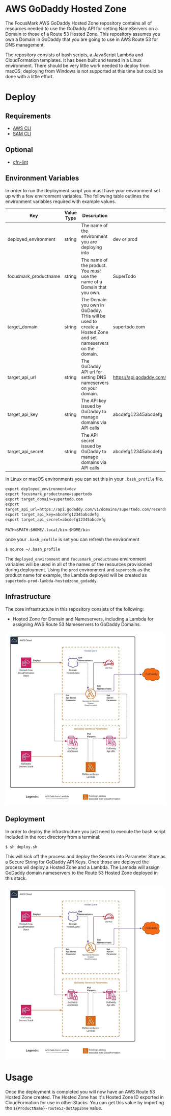 # AWS GoDaddy Hosted Zone

The FocusMark AWS GoDaddy Hosted Zone repository contains all of resources needed to use the GoDaddy API for setting NameServers on a Domain to those of a Route 53 Hosted Zone. This repository assumes you own a Domain in GoDaddy that you are going to use in AWS Route 53 for DNS management.

The repository consists of bash scripts, a JavaScript Lambda and CloudFormation templates. It has been built and tested in a Linux environment. There should be very little work needed to deploy from macOS; deploying from Windows is not supported at this time but could be done with a little effort.

# Deploy

## Requirements

- [AWS CLI](https://docs.aws.amazon.com/cli/latest/userguide/install-cliv1.html)
- [SAM CLI](https://docs.aws.amazon.com/serverless-application-model/latest/developerguide/serverless-sam-cli-install.html)

## Optional
- [cfn-lint](https://github.com/aws-cloudformation/cfn-python-lint)

## Environment Variables
In order to run the deployment script you must have your environment set up with a few environment variables. The following table outlines the environment variables required with example values.

| Key                  | Value Type | Description | Examples                                           |
|----------------------|------------|-------------|----------------------------------------------------|
| deployed_environment | string     | The name of the environment you are deploying into | dev or prod |
| focusmark_productname | string | The name of the product. You _must_ use the name of a Domain that you own. | SuperTodo |
| target_domain | string | The Domain you own in GoDaddy. THis will be used to create a Hosted Zone and set nameservers on the domain. | supertodo.com |
| target_api_url | string | The GoDaddy API url for setting DNS nameservers on your domain. | https://api.godaddy.com/v1/domains/supertodo.com/records |
| target_api_key | string | The API key issued by GoDaddy to manage domains via API calls | abcdefg12345abcdefg |
| target_api_secret | string | The API secret issued by GoDaddy to manage domains via API calls | abcdefg12345abcdefg |


In Linux or macOS environments you can set this in your `.bash_profile` file.

```
export deployed_environment=dev
export focusmark_productname=supertodo
export target_domain=supertodo.com
export target_api_url=https://api.godaddy.com/v1/domains/supertodo.com/records
export target_api_key=abcdefg12345abcdefg
export target_api_secret=abcdefg12345abcdefg

PATH=$PATH:$HOME/.local/bin:$HOME/bin
```

once your `.bash_profile` is set you can refresh the environment

```
$ source ~/.bash_profile
```

The `deployed_environment` and `focusmark_productname` environment variables will be used in all of the names of the resources provisioned during deployment. Using the `prod` environment and `supertodo` as the product name for example, the Lambda deployed will be created as `supertodo-prod-lambda-hostedzone_godaddy`.

## Infrastructure

The core infrastructure in this repository consists of the following:

- Hosted Zone for Domain and Nameservers, including a Lambda for assigning AWS Route 53 Nameservers to GoDaddy Domains.

![Architecture](/docs/aws-hostedzone-godaddy-resources.jpeg)

## Deployment

In order to deploy the infrastructure you just need to execute the bash script included in the root directory from a terminal:

```
$ sh deploy.sh
```

This will kick off the process and deploy the Secrets into Parameter Store as a Secure String for GoDaddy API Keys. Once those are deployed the process wil deploy a Hosted Zone and a Lambda. The Lambda will assign GoDaddy domain nameservers to the Route 53 Hosted Zone deployed in this stack.

![Deployment](/docs/aws-hostedzone-godaddy-resources.jpeg)

# Usage

Once the deployment is completed you will now have an AWS Route 53 Hosted Zone created. The Hosted Zone has it's Hosted Zone ID exported in CloudFormation for use in other Stacks. You can get this value by importing the `${ProductName}-route53-dotAppZone` value.